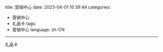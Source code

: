 title: 营销中心
date: 2023-04-01 15:39:44
categories:
- 营销中心
- 礼品卡
tags:
- 营销中心
language: zh-CN
---
礼品卡
<!-- more -->